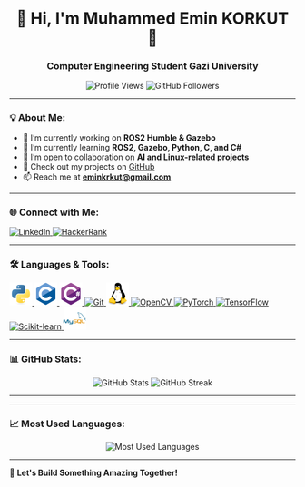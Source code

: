 <h1 align="center">🚀 Hi, I'm Muhammed Emin KORKUT 👋</h1>
<h3 align="center">Computer Engineering Student Gazi University</h3>

<p align="center">
  <img src="https://komarev.com/ghpvc/?username=Eminkorkut&label=Profile%20Views&color=blueviolet&style=flat" alt="Profile Views" />
  <img src="https://img.shields.io/github/followers/Eminkorkut?label=Followers&style=social" alt="GitHub Followers" />
</p>

---

### 💡 About Me:
- 🔭 I’m currently working on **ROS2 Humble & Gazebo**
- 🌱 I’m currently learning **ROS2, Gazebo, Python, C, and C#**
- 🤝 I’m open to collaboration on **AI and Linux-related projects**
- 📂 Check out my projects on [GitHub](https://github.com/Eminkorkut)
- 📫 Reach me at **eminkrkut@gmail.com**

---

### 🌐 Connect with Me:
<p align="left">
<a href="https://www.linkedin.com/in/muhammedeminkorkut?utm_source=share&utm_campaign=share_via&utm_content=profile&utm_medium=android_app" target="_blank">
  <img src="https://img.shields.io/badge/LinkedIn-0A66C2?style=for-the-badge&logo=linkedin&logoColor=white" alt="LinkedIn" />
</a>
<a href="https://www.hackerrank.com/eminkrkut" target="_blank">
  <img src="https://img.shields.io/badge/HackerRank-2EC866?style=for-the-badge&logo=hackerrank&logoColor=white" alt="HackerRank" />
</a>
</p>

---

### 🛠️ Languages & Tools:
<p align="left">
  <a href="https://www.python.org" target="_blank"> <img src="https://raw.githubusercontent.com/devicons/devicon/master/icons/python/python-original.svg" alt="Python" width="40" height="40"/> </a>
  <a href="https://www.cprogramming.com/" target="_blank"> <img src="https://raw.githubusercontent.com/devicons/devicon/master/icons/c/c-original.svg" alt="C" width="40" height="40"/> </a>
  <a href="https://www.w3schools.com/cs/" target="_blank"> <img src="https://raw.githubusercontent.com/devicons/devicon/master/icons/csharp/csharp-original.svg" alt="C#" width="40" height="40"/> </a>
  <a href="https://git-scm.com/" target="_blank"> <img src="https://www.vectorlogo.zone/logos/git-scm/git-scm-icon.svg" alt="Git" width="40" height="40"/> </a>
  <a href="https://www.linux.org/" target="_blank"> <img src="https://raw.githubusercontent.com/devicons/devicon/master/icons/linux/linux-original.svg" alt="Linux" width="40" height="40"/> </a>
  <a href="https://opencv.org/" target="_blank"> <img src="https://www.vectorlogo.zone/logos/opencv/opencv-icon.svg" alt="OpenCV" width="40" height="40"/> </a>
  <a href="https://pytorch.org/" target="_blank"> <img src="https://www.vectorlogo.zone/logos/pytorch/pytorch-icon.svg" alt="PyTorch" width="40" height="40"/> </a>
  <a href="https://www.tensorflow.org/" target="_blank"> <img src="https://www.vectorlogo.zone/logos/tensorflow/tensorflow-icon.svg" alt="TensorFlow" width="40" height="40"/> </a>
  <a href="https://scikit-learn.org/" target="_blank"> <img src="https://upload.wikimedia.org/wikipedia/commons/0/05/Scikit_learn_logo_small.svg" alt="Scikit-learn" width="40" height="40"/> </a>
  <a href="https://www.mysql.com/" target="_blank"> <img src="https://raw.githubusercontent.com/devicons/devicon/master/icons/mysql/mysql-original-wordmark.svg" alt="MySQL" width="40" height="40"/> </a>
</p>

---

### 📊 **GitHub Stats:**
<p align="center">
  <img src="https://github-readme-stats.vercel.app/api?username=Eminkorkut&show_icons=true&theme=radical&hide_border=true" alt="GitHub Stats" />
  <img src="https://github-readme-streak-stats.herokuapp.com/?user=Eminkorkut&theme=radical&hide_border=true" alt="GitHub Streak" />
</p>

---

---

### 📈 Most Used Languages:
<p align="center">
  <img src="https://github-readme-stats.vercel.app/api/top-langs/?username=Eminkorkut&layout=compact&theme=radical" alt="Most Used Languages" />
</p>

---

🚀 **Let's Build Something Amazing Together!**
